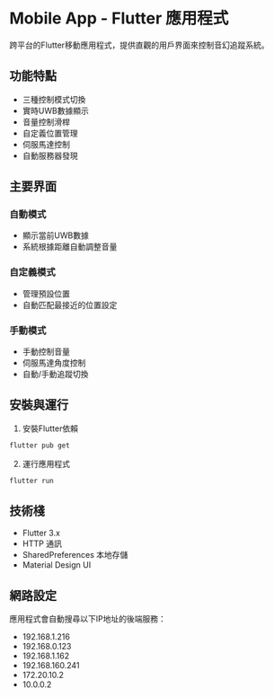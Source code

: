 # Mobile App - Flutter 應用程式

跨平台的Flutter移動應用程式，提供直觀的用戶界面來控制音幻追蹤系統。

## 功能特點

- 三種控制模式切換
- 實時UWB數據顯示
- 音量控制滑桿
- 自定義位置管理
- 伺服馬達控制
- 自動服務器發現

## 主要界面

### 自動模式
- 顯示當前UWB數據
- 系統根據距離自動調整音量

### 自定義模式
- 管理預設位置
- 自動匹配最接近的位置設定

### 手動模式
- 手動控制音量
- 伺服馬達角度控制
- 自動/手動追蹤切換

## 安裝與運行

1. 安裝Flutter依賴
```bash
flutter pub get
```

2. 運行應用程式
```bash
flutter run
```

## 技術棧

- Flutter 3.x
- HTTP 通訊
- SharedPreferences 本地存儲
- Material Design UI

## 網路設定

應用程式會自動搜尋以下IP地址的後端服務：
- 192.168.1.216
- 192.168.0.123
- 192.168.1.162
- 192.168.160.241
- 172.20.10.2
- 10.0.0.2
